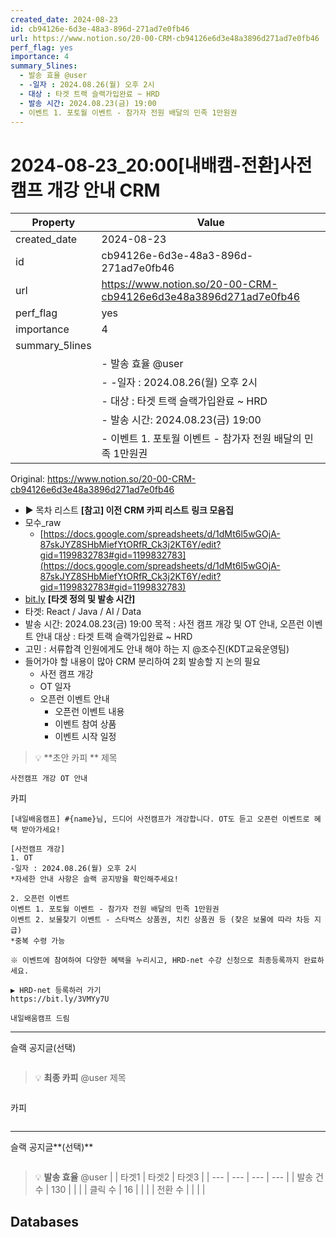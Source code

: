 ```yaml
---
created_date: 2024-08-23
id: cb94126e-6d3e-48a3-896d-271ad7e0fb46
url: https://www.notion.so/20-00-CRM-cb94126e6d3e48a3896d271ad7e0fb46
perf_flag: yes
importance: 4
summary_5lines:
  - 발송 효율 @user
  - -일자 : 2024.08.26(월) 오후 2시
  - 대상 : 타겟 트랙 슬랙가입완료 ~ HRD
  - 발송 시간: 2024.08.23(금) 19:00
  - 이벤트 1. 포토월 이벤트 - 참가자 전원 배달의 민족 1만원권
---
```


# 2024-08-23_20:00[내배캠-전환]사전 캠프 개강 안내 CRM

| Property | Value |
| --- | --- |
| created_date | 2024-08-23 |
| id | cb94126e-6d3e-48a3-896d-271ad7e0fb46 |
| url | https://www.notion.so/20-00-CRM-cb94126e6d3e48a3896d271ad7e0fb46 |
| perf_flag | yes |
| importance | 4 |
| summary_5lines | |
|  | - 발송 효율 @user |
|  | - -일자 : 2024.08.26(월) 오후 2시 |
|  | - 대상 : 타겟 트랙 슬랙가입완료 ~ HRD |
|  | - 발송 시간: 2024.08.23(금) 19:00 |
|  | - 이벤트 1. 포토월 이벤트 - 참가자 전원 배달의 민족 1만원권 |

Original: https://www.notion.so/20-00-CRM-cb94126e6d3e48a3896d271ad7e0fb46

- ▶ 목차 리스트
**[참고] 이전 CRM 카피 리스트**
**링크 모음집**
- 모수_raw
  - [https://docs.google.com/spreadsheets/d/1dMt6l5wGOjA-87skJYZ8SHbMiefYtORfR_Ck3j2KT6Y/edit?gid=1199832783#gid=1199832783](https://docs.google.com/spreadsheets/d/1dMt6l5wGOjA-87skJYZ8SHbMiefYtORfR_Ck3j2KT6Y/edit?gid=1199832783#gid=1199832783)
- [bit.ly](http://bit.ly/)
**[타겟 정의 및 발송 시간]**
- 타겟: React / Java / AI / Data
- 발송 시간: 2024.08.23(금) 19:00 
목적 : 사전 캠프 개강 및 OT 안내, 오픈런 이벤트 안내
대상 : 타겟 트랙 슬랙가입완료 ~ HRD
- 고민 : 서류합격 인원에게도 안내 해야 하는 지 @조수진(KDT교육운영팀) 
- 들어가야 할 내용이 많아 CRM 분리하여 2회 발송할 지 논의 필요
  - 사전 캠프 개강
  - OT 일자
  - 오픈런 이벤트 안내
    - 오픈런 이벤트 내용
    - 이벤트 참여 상품
    - 이벤트 시작 일정
> 💡 **초안 카피 **
제목
```plain text
사전캠프 개강 OT 안내
```
카피
```plain text
[내일배움캠프] #{name}님, 드디어 사전캠프가 개강합니다. OT도 듣고 오픈런 이벤트로 혜택 받아가세요!

[사전캠프 개강]
1. OT
-일자 : 2024.08.26(월) 오후 2시
*자세한 안내 사항은 슬랙 공지방을 확인해주세요!

2. 오픈런 이벤트
이벤트 1. 포토월 이벤트 - 참가자 전원 배달의 민족 1만원권
이벤트 2. 보물찾기 이벤트 - 스타벅스 상품권, 치킨 상품권 등 (찾은 보물에 따라 차등 지급)
*중복 수령 가능

※ 이벤트에 참여하여 다양한 혜택을 누리시고, HRD-net 수강 신청으로 최종등록까지 완료하세요. 

▶ HRD-net 등록하러 가기
https://bit.ly/3VMYy7U

내일배움캠프 드림
```

---
슬랙 공지글(선택)
```plain text

```
> 💡 **최종 카피** @user 
제목
```plain text

```
카피
```plain text

```

---
슬랙 공지글**(선택)**
```plain text

```
> 💡 **발송 효율** @user 
|  | 타겟1 | 타겟2 | 타겟3 |
| --- | --- | --- | --- |
| 발송 건수 | 130 |  |  |
| 클릭 수  | 16 |  |  |
| 전환 수 |  |  |  |

## Databases
